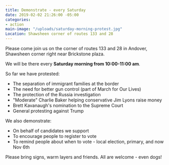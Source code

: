 ```yaml
---
title: Demonstrate - every Saturday
date: 2019-02-02 21:26:00 -05:00
categories:
- action
main-image: "/uploads/saturday-morning-protest.jpg"
Location: Shawsheen corner of routes 133 and 28
---
```


Please come join us on the corner of routes 133 and 28 in Andover, Shawsheen corner right near Brickstone plaza. 

We will be there every **Saturday morning from 10:00-11:00 am**. 

So far we have protested:
* The separation of immigrant families at the border
* The need for better gun control (part of March for Our Lives)
* The protection of the Russia investigation
* "Moderate" Charlie Baker helping conservative Jim Lyons raise money
* Brett Kavanaugh's nomination to the Supreme Court
* General protesting against Trump

We also demonstrate: 
* On behalf of candidates we support
* To encourage people to register to vote
* To remind people about when to vote - local election, primary, and now Nov 6th

Please bring signs, warm layers and friends. All are welcome - even dogs!
